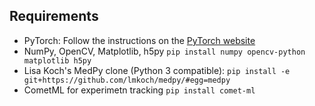 ## Requirements
* PyTorch: Follow the instructions on the [PyTorch website](https://pytorch.org/)
* NumPy, OpenCV, Matplotlib, h5py
    `pip install numpy opencv-python matplotlib h5py`
* Lisa Koch's MedPy clone (Python 3 compatible):
    `pip install -e git+https://github.com/lmkoch/medpy/#egg=medpy`
* CometML for experimetn tracking
    `pip install comet-ml`
